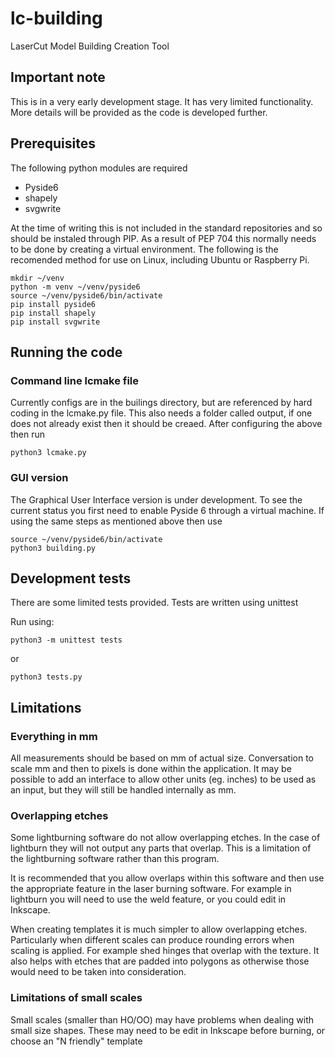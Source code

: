 # lc-building
LaserCut Model Building Creation Tool

## Important note
This is in a very early development stage. It has very limited functionality.
More details will be provided as the code is developed further.


## Prerequisites
The following python modules are required
* Pyside6
* shapely
* svgwrite

At the time of writing this is not included in the standard repositories and so should be instaled through PIP.
As a result of PEP 704 this normally needs to be done by creating a virtual environment. The following is the recomended method for use on Linux, including Ubuntu or Raspberry Pi.

    mkdir ~/venv
    python -m venv ~/venv/pyside6
    source ~/venv/pyside6/bin/activate
    pip install pyside6
    pip install shapely
    pip install svgwrite
    
    
## Running the code


### Command line lcmake file
Currently configs are in the builings directory, but are referenced by hard coding in the lcmake.py file.
This also needs a folder called output, if one does not already exist then it should be creaed.
After configuring the above then run

    python3 lcmake.py 


### GUI version
The Graphical User Interface version is under development. To see the current status you first need to enable
Pyside 6 through a virtual machine. If using the same steps as mentioned above then use
    

    source ~/venv/pyside6/bin/activate
    python3 building.py 

    
   
## Development tests
There are some limited tests provided.
Tests are written using unittest

Run using:

    python3 -m unittest tests
or

    python3 tests.py
    
## Limitations

### Everything in mm
All measurements should be based on mm of actual size.
Conversation to scale mm and then to pixels is done within the
application. It may be possible to add an interface to allow 
other units (eg. inches) to be used as an input, but they will
still be handled internally as mm.

### Overlapping etches
Some lightburning software do not allow overlapping etches.
In the case of lightburn they will not output any parts that overlap.
This is a limitation of the lightburning software rather than this 
program.

It is recommended that you allow overlaps within this software and
then use the appropriate feature in the laser burning software. 
For example in lightburn you will need to use the weld feature, or
you could edit in Inkscape. 

When creating templates it is much simpler to allow overlapping etches. 
Particularly when different scales can produce rounding errors when scaling
is applied.
For example shed hinges that overlap with the texture. It also helps with
etches that are padded into polygons as otherwise those would need to be
taken into consideration.

### Limitations of small scales
Small scales (smaller than HO/OO) may have problems when dealing with small
size shapes. These may need to be edit in Inkscape before burning, or choose
an "N friendly" template
